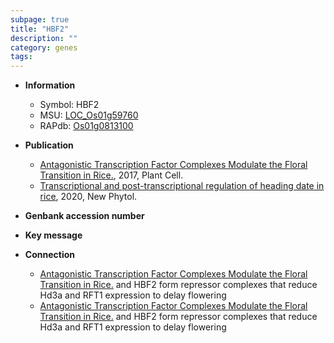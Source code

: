```yaml
---
subpage: true
title: "HBF2"
description: ""
category: genes
tags: 
---
```


* **Information**  
    + Symbol: HBF2  
    + MSU: [LOC_Os01g59760](http://rice.plantbiology.msu.edu/cgi-bin/ORF_infopage.cgi?orf=LOC_Os01g59760)  
    + RAPdb: [Os01g0813100](http://rapdb.dna.affrc.go.jp/viewer/gbrowse_details/irgsp1?name=Os01g0813100)  

* **Publication**  
    + [Antagonistic Transcription Factor Complexes Modulate the Floral Transition in Rice.](http://www.ncbi.nlm.nih.gov/pubmed?term=Antagonistic+Transcription+Factor+Complexes+Modulate+the+Floral+Transition+in+Rice.%5BTitle%5D), 2017, Plant Cell.
    + [Transcriptional and post-transcriptional regulation of heading date in rice](http://www.ncbi.nlm.nih.gov/pubmed?term=Transcriptional+and+post-transcriptional+regulation+of+heading+date+in+rice%5BTitle%5D), 2020, New Phytol.

* **Genbank accession number**  

* **Key message**  

* **Connection**  
    + [Antagonistic Transcription Factor Complexes Modulate the Floral Transition in Rice.](HBF1) and HBF2 form repressor complexes that reduce Hd3a and RFT1 expression to delay flowering
    + [Antagonistic Transcription Factor Complexes Modulate the Floral Transition in Rice.](HBF1) and HBF2 form repressor complexes that reduce Hd3a and RFT1 expression to delay flowering



